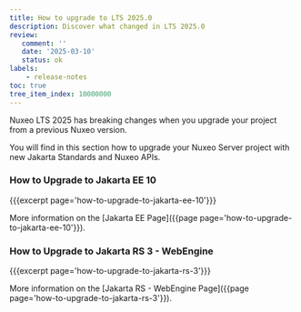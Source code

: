 ```yaml
---
title: How to upgrade to LTS 2025.0
description: Discover what changed in LTS 2025.0
review:
   comment: ''
   date: '2025-03-10'
   status: ok
labels:
    - release-notes
toc: true
tree_item_index: 10000000
---
```


Nuxeo LTS 2025 has breaking changes when you upgrade your project from a previous Nuxeo version.

You will find in this section how to upgrade your Nuxeo Server project with new Jakarta Standards and Nuxeo APIs.

### How to Upgrade to Jakarta EE 10

{{{excerpt page='how-to-upgrade-to-jakarta-ee-10'}}}

More information on the [Jakarta EE Page]({{page page='how-to-upgrade-to-jakarta-ee-10'}}).

### How to Upgrade to Jakarta RS 3 - WebEngine

{{{excerpt page='how-to-upgrade-to-jakarta-rs-3'}}}

More information on the [Jakarta RS - WebEngine Page]({{page page='how-to-upgrade-to-jakarta-rs-3'}}).

